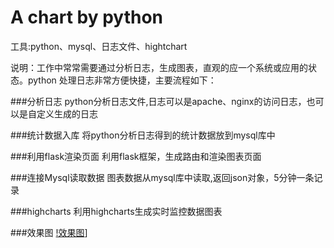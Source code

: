 # A chart by python

工具:python、mysql、日志文件、hightchart

说明：工作中常常需要通过分析日志，生成图表，直观的应一个系统或应用的状态。python 处理日志非常方便快捷，主要流程如下：

###分析日志
python分析日志文件,日志可以是apache、nginx的访问日志，也可以是自定义生成的日志

###统计数据入库
将python分析日志得到的统计数据放到mysql库中

###利用flask渲染页面
利用flask框架，生成路由和渲染图表页面

###连接Mysql读取数据
图表数据从mysql库中读取,返回json对象，5分钟一条记录

###highcharts
利用highcharts生成实时监控数据图表

###效果图
[!效果图](https://raw.githubusercontent.com/guyfar/spider_charts/master/doc/chart.png)]
